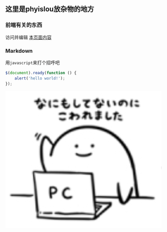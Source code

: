 ## 这里是phyislou放杂物的地方

### 前端有关的东西

访问并编辑 [本页面内容](https://github.com/phyislou/phyislou.github.io/edit/master/README.md) 

### Markdown

用`javascript`来打个招呼吧

```javascript
$(document).ready(function () {
    alert('hello world!');
});
```

![PC图标](./img/top_1.png '好难啊')

